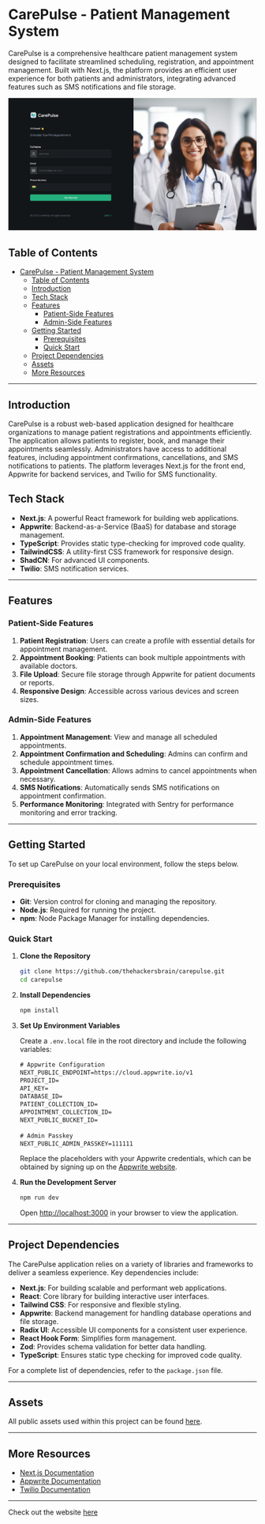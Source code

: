 # CarePulse - Patient Management System

CarePulse is a comprehensive healthcare patient management system designed to facilitate streamlined scheduling, registration, and appointment management. Built with Next.js, the platform provides an efficient user experience for both patients and administrators, integrating advanced features such as SMS notifications and file storage.

<img src="https://github.com/gitrahulgit/jsm_carepulse/blob/main/public/assets/images/home-page-img.png" alt="Project Banner">

## Table of Contents

- [CarePulse - Patient Management System](#carepulse---patient-management-system)
  - [Table of Contents](#table-of-contents)
  - [Introduction](#introduction)
  - [Tech Stack](#tech-stack)
  - [Features](#features)
    - [Patient-Side Features](#patient-side-features)
    - [Admin-Side Features](#admin-side-features)
  - [Getting Started](#getting-started)
    - [Prerequisites](#prerequisites)
    - [Quick Start](#quick-start)
  - [Project Dependencies](#project-dependencies)
  - [Assets](#assets)
  - [More Resources](#more-resources)

---

## Introduction

CarePulse is a robust web-based application designed for healthcare organizations to manage patient registrations and appointments efficiently. The application allows patients to register, book, and manage their appointments seamlessly. Administrators have access to additional features, including appointment confirmations, cancellations, and SMS notifications to patients. The platform leverages Next.js for the front end, Appwrite for backend services, and Twilio for SMS functionality.

## Tech Stack

- **Next.js**: A powerful React framework for building web applications.
- **Appwrite**: Backend-as-a-Service (BaaS) for database and storage management.
- **TypeScript**: Provides static type-checking for improved code quality.
- **TailwindCSS**: A utility-first CSS framework for responsive design.
- **ShadCN**: For advanced UI components.
- **Twilio**: SMS notification services.

---

## Features

### Patient-Side Features

1. **Patient Registration**: Users can create a profile with essential details for appointment management.
2. **Appointment Booking**: Patients can book multiple appointments with available doctors.
3. **File Upload**: Secure file storage through Appwrite for patient documents or reports.
4. **Responsive Design**: Accessible across various devices and screen sizes.

### Admin-Side Features

1. **Appointment Management**: View and manage all scheduled appointments.
2. **Appointment Confirmation and Scheduling**: Admins can confirm and schedule appointment times.
3. **Appointment Cancellation**: Allows admins to cancel appointments when necessary.
4. **SMS Notifications**: Automatically sends SMS notifications on appointment confirmation.
5. **Performance Monitoring**: Integrated with Sentry for performance monitoring and error tracking.

---

## Getting Started

To set up CarePulse on your local environment, follow the steps below.

### Prerequisites

- **Git**: Version control for cloning and managing the repository.
- **Node.js**: Required for running the project.
- **npm**: Node Package Manager for installing dependencies.

### Quick Start

1. **Clone the Repository**

   ```bash
   git clone https://github.com/thehackersbrain/carepulse.git
   cd carepulse
   ```

2. **Install Dependencies**

   ```bash
   npm install
   ```

3. **Set Up Environment Variables**

   Create a `.env.local` file in the root directory and include the following variables:

   ```env
   # Appwrite Configuration
   NEXT_PUBLIC_ENDPOINT=https://cloud.appwrite.io/v1
   PROJECT_ID=
   API_KEY=
   DATABASE_ID=
   PATIENT_COLLECTION_ID=
   APPOINTMENT_COLLECTION_ID=
   NEXT_PUBLIC_BUCKET_ID=

   # Admin Passkey
   NEXT_PUBLIC_ADMIN_PASSKEY=111111
   ```

   Replace the placeholders with your Appwrite credentials, which can be obtained by signing up on the [Appwrite website](https://appwrite.io/).

4. **Run the Development Server**

   ```bash
   npm run dev
   ```

   Open [http://localhost:3000](http://localhost:3000) in your browser to view the application.

---

## Project Dependencies

The CarePulse application relies on a variety of libraries and frameworks to deliver a seamless experience. Key dependencies include:

- **Next.js**: For building scalable and performant web applications.
- **React**: Core library for building interactive user interfaces.
- **Tailwind CSS**: For responsive and flexible styling.
- **Appwrite**: Backend management for handling database operations and file storage.
- **Radix UI**: Accessible UI components for a consistent user experience.
- **React Hook Form**: Simplifies form management.
- **Zod**: Provides schema validation for better data handling.
- **TypeScript**: Ensures static type checking for improved code quality.

For a complete list of dependencies, refer to the `package.json` file.

---

## Assets

All public assets used within this project can be found [here](https://drive.google.com/file/d/1yGvWFeSaH1_-aiQ1gejT23lqz5979RKB/view?usp=sharing).

---

## More Resources

- [Next.js Documentation](https://nextjs.org/docs)
- [Appwrite Documentation](https://appwrite.io/docs)
- [Twilio Documentation](https://www.twilio.com/docs)
  
---
Check out the website [here](https://jsm-carepulse-rho.vercel.app/)